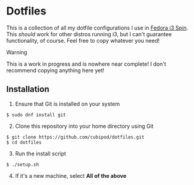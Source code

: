 # Dotfiles
This is a collection of all my dotfile configurations I use in [Fedora i3 Spin](https://fedoraproject.org/spins/i3). 
This *should* work for other distros running i3, but I can't guarantee functionality, of course. Feel free to copy
whatever you need!

> [!WARNING]
> This is a work in progress and is nowhere near complete! I don't recommend copying anything here yet!

## Installation
1. Ensure that Git is installed on your system
```
$ sudo dnf install git
```
2. Clone this repository into your home directory using Git
```
$ git clone https://github.com/cubipod/dotfiles.git
$ cd dotfiles
```
3. Run the install script
```
$ ./setup.sh
```
4. If it's a new machine, select **All of the above**
